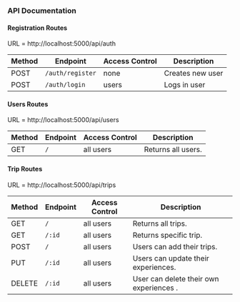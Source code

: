 ### API Documentation





#### Registration Routes

URL = http://localhost:5000/api/auth

| Method | Endpoint                        | Access Control      | Description                                        |
|--------|---------------------------------|---------------------|----------------------------------------------------|
| POST   | `/auth/register`                | none                | Creates new user                                   |
| POST   | `/auth/login`                   | users               | Logs in user                                       |




#### Users Routes

URL = http://localhost:5000/api/users


| Method | Endpoint                        | Access Control      | Description                                        |
|--------|---------------------------------|---------------------|----------------------------------------------------|
| GET    | `/`                             | all users           | Returns all  users.                                |



#### Trip Routes

URL = http://localhost:5000/api/trips


| Method | Endpoint                        | Access Control      | Description                                        |
|--------|---------------------------------|---------------------|----------------------------------------------------|
| GET    | `/`                             | all users           | Returns all trips.                                 |
| GET    | `/:id`                          | all users           | Returns specific trip.                             |
| POST   | `/`                             | all users           | Users can add their trips.                         |
| PUT    | `/:id`                          | all users           | Users can update their experiences.                | 
| DELETE | `/:id`                          | all users           | User can delete their own experiences .            |
 

